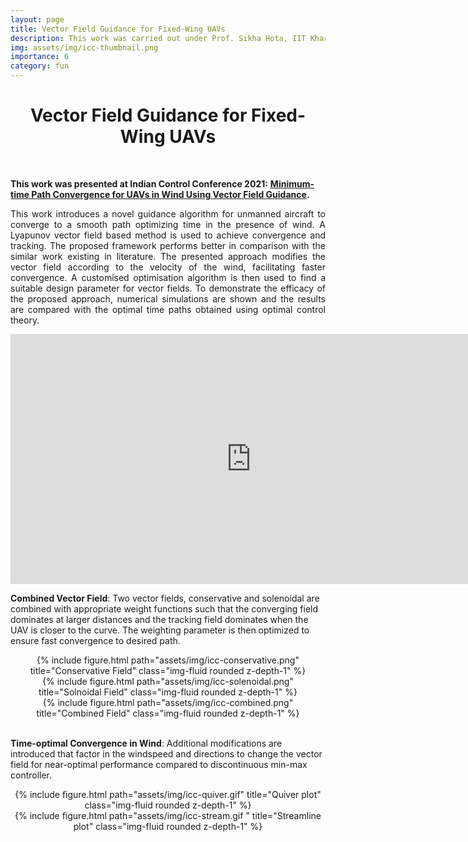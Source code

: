```yaml
---
layout: page
title: Vector Field Guidance for Fixed-Wing UAVs
description: This work was carried out under Prof. Sikha Hota, IIT Kharagpur. I developed a new time-optimal guidance algorithm for fixed-wing UAVs that could closely match the performance of the discontinuous bang-bang controller. 
img: assets/img/icc-thumbnail.png
importance: 6
category: fun
---
```


<h1 align="center">
Vector Field Guidance for Fixed-Wing UAVs
</h1>

<br />


**This work was presented at Indian Control Conference 2021:** 
**[Minimum-time Path Convergence for UAVs in Wind Using Vector Field Guidance](https://ieeexplore.ieee.org/document/9703128).**



<p align="justify">
<!-- <b><b>Abstract</b></b>:  -->
This work introduces a novel guidance algorithm for unmanned aircraft to converge to a smooth path optimizing time in the presence of wind. A Lyapunov vector field based method is used to achieve convergence and tracking. The proposed framework performs better in comparison with the similar work existing in literature. The presented approach modifies the vector field according to the velocity of the wind, facilitating faster convergence. A customised optimisation algorithm is then used to find a suitable design parameter for vector fields. To demonstrate the efficacy of the proposed approach, numerical simulations are shown and the results are compared with the optimal time paths obtained using optimal control theory.
</p>
<iframe width="770" height="400" src="https://www.youtube.com/embed/tiW4wwchpHw" title="YouTube video player" frameborder="0" allow="accelerometer; autoplay; clipboard-write; encrypted-media; gyroscope; picture-in-picture" allowfullscreen></iframe>
<br />

**Combined Vector Field**: Two vector fields, conservative and solenoidal are combined with appropriate weight functions such that the converging field dominates at larger distances and the tracking field dominates when the UAV is closer to the curve. The weighting parameter is then optimized to ensure fast convergence to desired path.    

<div class="row" align="center">
    <div class="col-sm mt-3 mt-md-0">
        {% include figure.html path="assets/img/icc-conservative.png" title="Conservative Field" class="img-fluid rounded z-depth-1" %}
    </div>
    <div class="col-sm mt-3 mt-md-0">
        {% include figure.html path="assets/img/icc-solenoidal.png" title="Solnoidal Field" class="img-fluid rounded z-depth-1" %}
    </div>
    <div class="col-sm mt-3 mt-md-0">
        {% include figure.html path="assets/img/icc-combined.png" title="Combined Field" class="img-fluid rounded z-depth-1" %}
    </div>
</div>

<br />

**Time-optimal Convergence in Wind**: Additional modifications are introduced that factor in the windspeed and directions to change the vector field for near-optimal performance compared to discontinuous min-max controller.   


<div class="row" align="center">
    <div class="col-sm mt-3 mt-md-0">
        {% include figure.html path="assets/img/icc-quiver.gif" title="Quiver plot" class="img-fluid rounded z-depth-1" %}
    </div>
    <div class="col-sm mt-3 mt-md-0">
        {% include figure.html path="assets/img/icc-stream.gif  " title="Streamline plot" class="img-fluid rounded z-depth-1" %}
    </div>
</div>